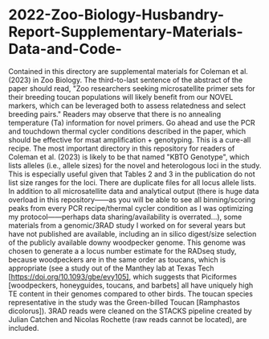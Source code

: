 # 2022-Zoo-Biology-Husbandry-Report-Supplementary-Materials-Data-and-Code-
Contained in this directory are supplemental materials for Coleman et al. (2023) in Zoo Biology. 
The third-to-last sentence of the abstract of the paper should read, "Zoo researchers seeking microsatellite primer sets for their breeding toucan populations will likely benefit from our NOVEL markers, which can be leveraged both to assess relatedness and select breeding pairs."
Readers may observe that there is no annealing temperature (Ta) information for novel primers. Go ahead and use the PCR and touchdown thermal cycler conditions described in the paper, which should be effective for msat amplification + genotyping. This is a cure-all recipe. 
The most important directory in this repository for readers of Coleman et al. (2023) is likely to be that named "KBTO Genotype", which lists  alleles (i.e., allele sizes) for the novel and heterologous loci in the study. This is especially useful given that Tables 2 and 3 in the publication do not list size ranges for the loci. There are duplicate files for all locus allele lists. 
In addition to all microsatellite data and analytical output (there is huge data overload in this repository——as you will be able to see all binning/scoring peaks from every PCR recipe/thermal cycler condition as I was optimizing my protocol——perhaps data sharing/availability is overrated...), some materials from a genomic/3RAD study I worked on for several years but have not published are available, including an in silico digest/size selection of the publicly available downy woodpecker genome. This genome was chosen to generate a a locus number estimate for the RADseq study, because woodpeckers are in the same order as toucans, which is appropriate (see a study out of the Manthey lab at Texas Tech [https://doi.org/10.1093/gbe/evy105], which suggests that Piciformes [woodpeckers, honeyguides, toucans, and barbets] all have uniquely high TE content in their genomes compared to other birds. The toucan species representative in the study was the Green-billed Toucan [Ramphastos dicolorus]). 3RAD reads were cleaned on the STACKS pipeline created by Julian Catchen and Nicolas Rochette (raw reads cannot be located), are included. 
